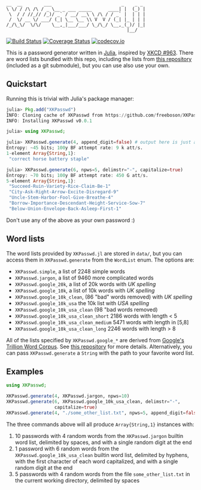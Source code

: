 ```
__  __        ___                          _    _ _ 
\ \/ / /\ /\ / _ \__ _ ___ _____      ____| |  (_) |
 \  / / //_// /_)/ _` / __/ __\ \ /\ / / _` |  | | |
 /  \/ __ \/ ___/ (_| \__ \__ \\ V  V / (_| |_ | | |
/_/\_\/  \/\/    \__,_|___/___/ \_/\_/ \__,_(_)/ |_|
                                             |__/   
```
[![Build Status](https://travis-ci.org/freeboson/XKPasswd.jl.svg?branch=master)](https://travis-ci.org/freeboson/XKPasswd.jl)
[![Coverage Status](https://coveralls.io/repos/freeboson/XKPasswd.jl/badge.svg?branch=master&service=github)](https://coveralls.io/github/freeboson/XKPasswd.jl?branch=master)
[![codecov.io](http://codecov.io/github/freeboson/XKPasswd.jl/coverage.svg?branch=master)](http://codecov.io/github/freeboson/XKPasswd.jl?branch=master)


This is a password generator written in [Julia](https://julialang.org), inspired
by [XKCD #963](https://xkcd.com/936/). There are word lists bundled with this
repo, including the lists from [this
repository](https://github.com/first20hours/google-10000-english) (included as
a git submodule), but you can use also use your own.

Quickstart
----------

Running this is trivial with Julia's package manager:

```julia
julia> Pkg.add("XKPasswd")
INFO: Cloning cache of XKPasswd from https://github.com/freeboson/XKPasswd.jl.git
INFO: Installing XKPasswd v0.0.1

julia> using XKPasswd;

julia> XKPasswd.generate(4, append_digit=false) # output here is just a joke
Entropy: ~45 bits; 100y BF attempt rate: 9 k att/s.
1-element Array{String,1}:
 "correct horse battery staple"

julia> XKPasswd.generate(6, npws=5, delimstr="-", capitalize=true)
Entropy: ~70 bits; 100y BF attempt rate: 450 G att/s.
5-element Array{String,1}:
 "Succeed-Ruin-Variety-Rice-Claim-Be-1"
 "City-Ask-Right-Arrow-Excite-Disregard-9"
 "Uncle-Stem-Harbor-Fool-Give-Breathe-4"
 "Borrow-Importance-Descendant-Height-Service-Sow-7"
 "Below-Union-Envelope-Back-Asleep-First-1"
```

Don't use any of the above as your own password :)

Word lists
----------

The word lists provided by `XKPasswd.jl` are stored in `data/`, but you can
access them in `XKPasswd.generate` from the `WordList` enum. The options are:

+ `XKPasswd.simple`, a list of 2248 simple words
+ `XKPasswd.jargon`, a list of 9460 more complicated words
+ `XKPasswd.google_20k`, a list of 20k words with *UK spelling*
+ `XKPasswd.google_10k`, a list of 10k words with *UK spelling*
+ `XKPasswd.google_10k_clean`, (86 "bad" words removed) with *UK spelling*
+ `XKPasswd.google_10k_usa` the 10k list with *USA spelling*
+ `XKPasswd.google_10k_usa_clean` (98 "bad words removed)
+ `XKPasswd.google_10k_usa_clean_short` 2186 words with length < 5
+ `XKPasswd.google_10k_usa_clean_medium` 5471 words with length in [5,8]
+ `XKPasswd.google_10k_usa_clean_long` 2246 words with length > 8

All of the lists specified by `XKPasswd.google_*` are derived from [Google's
Trillion Word Corpus](https://books.google.com/ngrams/info). See [this
repository](https://github.com/first20hours/google-10000-english) for more
details. Alternatively, you can pass `XKPasswd.generate` a `String` with the
path to your favorite word list.

Examples
--------

```julia
using XKPasswd;

XKPasswd.generate(4, XKPasswd.jargon, npws=10)
XKPasswd.generate(6, XKPasswd.google_10k_usa_clean, delimstr="-",
                  capitalize=true)
XKPasswd.generate(4, "./some_other_list.txt", npws=5, append_digit=false)
```

The three commands above will all produce `Array{String,1}` instances with:

1. 10 passwords with 4 random words from the `XKPasswd.jargon` builtin word
   list, delimited by spaces, and with a single random digit at the end
2. 1 password with 6 random words from the `XKPasswd.google_10k_usa_clean`
   builtin word list, delimited by hyphens, with the first character of each
   word capitalized, and with a single random digit at the end
3. 5 passwords with 4 random words from the file `some_other_list.txt` in the
   current working directory, delimited by spaces

